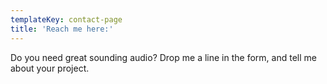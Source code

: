 ```yaml
---
templateKey: contact-page
title: 'Reach me here:'
---
```

Do you need great sounding audio? Drop me a line in the form, and tell me about your project.
